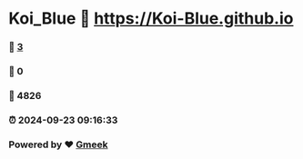 # Koi_Blue :link: https://Koi-Blue.github.io 
### :page_facing_up: [3](https://Koi-Blue.github.io/tag.html) 
### :speech_balloon: 0 
### :hibiscus: 4826 
### :alarm_clock: 2024-09-23 09:16:33 
### Powered by :heart: [Gmeek](https://github.com/Meekdai/Gmeek)

